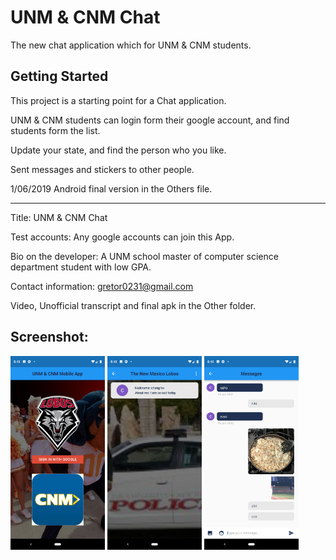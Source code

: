 # UNM & CNM Chat

The new chat application which for UNM & CNM students.

## Getting Started

This project is a starting point for a Chat application.

UNM & CNM students can login form their google account, and find students form the list.

Update your state, and find the person who you like.

Sent messages and stickers to other people.


1/06/2019 Android final version in the Others file.


*****************************************************************************************

Title: UNM & CNM Chat

Test accounts: Any google accounts can join this App.

Bio on the developer: A UNM school master of computer science department student with low GPA.

Contact information: gretor0231@gmail.com

Video, Unofficial transcript and final apk in the Other folder.

## Screenshot:

<img src="https://github.com/gretor0231/UNM-mobile-app/blob/master/Others/login.png" height="30%" width="30%">
<img src="https://github.com/gretor0231/UNM-mobile-app/blob/master/Others/list.png" height="30%" width="30%">
<img src="https://github.com/gretor0231/UNM-mobile-app/blob/master/Others/messages.png" height="30%" width="30%">
